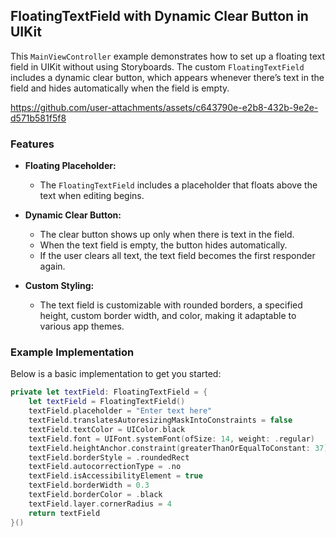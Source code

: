 ## FloatingTextField with Dynamic Clear Button in UIKit

This `MainViewController` example demonstrates how to set up a floating text field in UIKit without using Storyboards. The custom `FloatingTextField` includes a dynamic clear button, which appears whenever there’s text in the field and hides automatically when the field is empty.

https://github.com/user-attachments/assets/c643790e-e2b8-432b-9e2e-d571b581f5f8

### Features

- **Floating Placeholder:**  
  - The `FloatingTextField` includes a placeholder that floats above the text when editing begins.

- **Dynamic Clear Button:**  
  - The clear button shows up only when there is text in the field.
  - When the text field is empty, the button hides automatically.
  - If the user clears all text, the text field becomes the first responder again.

- **Custom Styling:**  
  - The text field is customizable with rounded borders, a specified height, custom border width, and color, making it adaptable to various app themes.

### Example Implementation

Below is a basic implementation to get you started:

```swift
private let textField: FloatingTextField = {
    let textField = FloatingTextField()
    textField.placeholder = "Enter text here"
    textField.translatesAutoresizingMaskIntoConstraints = false
    textField.textColor = UIColor.black
    textField.font = UIFont.systemFont(ofSize: 14, weight: .regular)
    textField.heightAnchor.constraint(greaterThanOrEqualToConstant: 37).isActive = true
    textField.borderStyle = .roundedRect
    textField.autocorrectionType = .no
    textField.isAccessibilityElement = true
    textField.borderWidth = 0.3
    textField.borderColor = .black
    textField.layer.cornerRadius = 4
    return textField
}()
```
